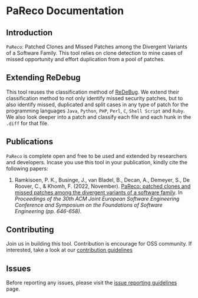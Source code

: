 # PaReco Documentation

## Introduction
`PaReco`: Patched Clones and Missed Patches among the Divergent Variants of a Software Family. This tool relies on clone detection to mine cases of missed opportunity and effort duplication from a pool of patches.

## Extending ReDebug
This tool reuses the classification method of [ReDeBug](https://github.com/dbrumley/redebug). We extend their classification method to not only identify missed security patches, but to also identify missed, duplicated and split cases in any type of patch for the programming languages `Java`, `Python`, `PHP`, `Perl`, `C`, `Shell Script` and `Ruby`. We also look deeper into a patch and classify each file and each hunk in the `.diff` for that file.

## Publications
`PaReco` is complete open and free to be used and extended by researchers and developers. Incase you use this tool in your publication, kindly cite the following papers:

1. Ramkisoen, P. K., Businge, J., van Bladel, B., Decan, A., Demeyer, S., De Roover, C., & Khomh, F. (2022, November). [PaReco: patched clones and missed patches among the divergent variants of a software family](https://dl.acm.org/doi/abs/10.1145/3540250.3549112). In _Proceedings of the 30th ACM Joint European Software Engineering Conference and Symposium on the Foundations of Software Engineering (pp. 646-658)_.

## Contributing
Join us in building this tool. Contribution is encourage for OSS community. If interested, take a look at our [contribution guidelines](https://)
## Issues 
Before reporting any issues, please visit the [issue reporting guidelines](https://) page.
